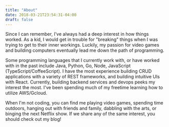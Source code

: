 ```yaml
---
title: "About"
date: 2018-03-21T23:54:31-04:00
draft: false
---
```

Since I can remember, I've always had a deep interest in how things worked. As a
kid, I would get in trouble for "breaking" things when I was trying to get to
their inner workings. Luckily, my passion for video games and building computers
eventually lead me down the path of programming.

Some programming languages that I currently work with, or have worked with
in the past include Java, Python, Go, Node, JavaScript (TypeScript/CoffeeScript).
I have the most experience building CRUD applications with a variety of REST
frameworks, and building intuitive UIs with React. Currently, building backend
services and devops peeks my interest the most. I've been spending much of my
freetime learning how to utilize AWS/Gcloud.

When I'm not coding, you can find me playing video games, spending time outdoors,
hanging out with friends and family, dabbling with the arts, or binging the
next Netflix show. If we share any of the same interest, you should check out my
blog!
